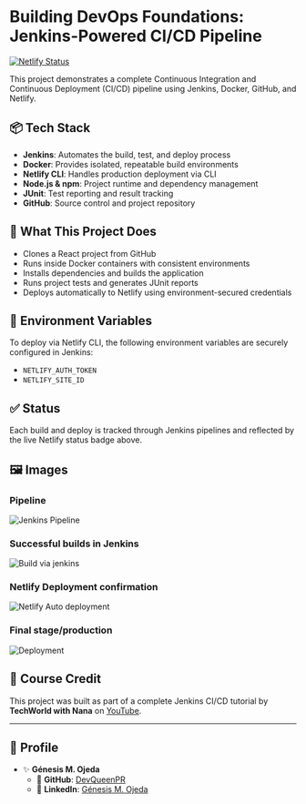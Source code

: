 # Building DevOps Foundations: Jenkins-Powered CI/CD Pipeline

[![Netlify Status](https://api.netlify.com/api/v1/badges/ef030ef9-54ed-44d9-8e78-18550b8c2034/deploy-status)](https://app.netlify.com/projects/reliable-torte-876769/deploys)

This project demonstrates a complete Continuous Integration and Continuous Deployment (CI/CD) pipeline using Jenkins, Docker, GitHub, and Netlify.

## 📦 Tech Stack

- **Jenkins**: Automates the build, test, and deploy process
- **Docker**: Provides isolated, repeatable build environments
- **Netlify CLI**: Handles production deployment via CLI
- **Node.js & npm**: Project runtime and dependency management
- **JUnit**: Test reporting and result tracking
- **GitHub**: Source control and project repository

## 🚀 What This Project Does

- Clones a React project from GitHub
- Runs inside Docker containers with consistent environments
- Installs dependencies and builds the application
- Runs project tests and generates JUnit reports
- Deploys automatically to Netlify using environment-secured credentials

## 🔐 Environment Variables

To deploy via Netlify CLI, the following environment variables are securely configured in Jenkins:

- `NETLIFY_AUTH_TOKEN`
- `NETLIFY_SITE_ID`

## ✅ Status

Each build and deploy is tracked through Jenkins pipelines and reflected by the live Netlify status badge above.

## 🖼️ Images

### Pipeline
![Jenkins Pipeline](https://github.com/user-attachments/assets/9afece67-cb68-414c-a235-9b9de5a38823)

### Successful builds in Jenkins
![Build via jenkins](https://github.com/user-attachments/assets/9a0e1735-1c9c-4726-a97c-ee4358bfd2ef)

### Netlify Deployment confirmation
![Netlify Auto deployment](https://github.com/user-attachments/assets/0b10a874-d010-4785-bc2e-6f6508a58e8a)

### Final stage/production 
![Deployment](https://github.com/user-attachments/assets/5f4eb21f-f933-43bf-ae2c-12fe128cbd43)

## 🧠 Course Credit

This project was built as part of a complete Jenkins CI/CD tutorial by **TechWorld with Nana** on [YouTube](https://www.youtube.com/watch?v=soIpt3c7tVE).

---

## 🎨 Profile

- ✨ **Génesis M. Ojeda**
  - 🐙 **GitHub**: [DevQueenPR](https://github.com/DevQueenPR)  
  - 💼 **LinkedIn**: [Génesis M. Ojeda](https://www.linkedin.com/in/g%C3%A9nesis-ojeda-451576302?utm_source=share&utm_campaign=share_via&utm_content=profile&utm_medium=android_app)  
